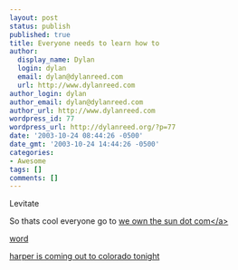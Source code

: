 ```yaml
---
layout: post
status: publish
published: true
title: Everyone needs to learn how to
author:
  display_name: Dylan
  login: dylan
  email: dylan@dylanreed.com
  url: http://www.dylanreed.com
author_login: dylan
author_email: dylan@dylanreed.com
author_url: http://www.dylanreed.com
wordpress_id: 77
wordpress_url: http://dylanreed.org/?p=77
date: '2003-10-24 08:44:26 -0500'
date_gmt: '2003-10-24 14:44:26 -0500'
categories:
- Awesome
tags: []
comments: []
---
```

<p>Levitate</p>
<p>So thats cool everyone go to <a href="http:&#47;&#47;www.weownthesun.com">we own the sun dot com<&#47;a></p>
<p>word</p>
<p>harper is coming out to colorado tonight</p>
